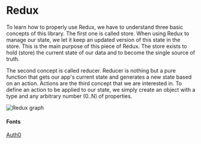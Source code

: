 # Redux

To learn how to properly use Redux, we have to understand three basic concepts of this library. The first one is called store. When using Redux to manage our state, we let it keep an updated version of this state in the store. This is the main purpose of this piece of Redux. The store exists to hold (store) the current state of our data and to become the single source of truth.

The second concept is called reducer. Reducer is nothing but a pure function that gets our app's current state and generates a new state based on an action. Actions are the third concept that we are interested in. To define an action to be applied to our state, we simply create an object with a type and any arbitrary number (0..N) of properties.

![Redux graph](https://res.cloudinary.com/nogsantos/image/upload/v1521469412/redux-graph_pbtuql.png)

#### Fonts

[Auth0](https://auth0.com/blog/redux-practical-tutorial/?utm_source=twitter&utm_medium=sc&utm_campaign=redux_tutorial)